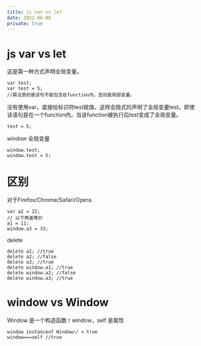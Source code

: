 ```yaml
---
title: js var vs let
date: 2022-06-08
private: true
---
```

# js var vs let
这是第一种方式声明全局变量。

    var test;
    var test = 5;
    //需注意的是该句不能包含在function内，否则是局部变量。

没有使用var，直接给标识符test赋值，这样会隐式的声明了全局变量test。即使该语句是在一个function内，当该function被执行后test变成了全局变量。

    test = 5;

window 全局变量

    window.test;
    window.test = 5;

# 区别
对于Firefox/Chrome/Safari/Opera. 

    var a2 = 22;
    // 以下两者等价
    a1 = 11;
    window.a3 = 33;
 

delete

    delete a1; //true
    delete a2; //false
    delete a3; //true
    delete window.a1; //true
    delete window.a2; //false
    delete window.a3; //true

# window vs Window
Window 是一个构造函数！window，self 是属性

    window instanceof Window// < true
    window===self //true